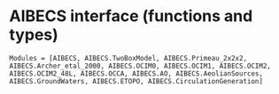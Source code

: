 
# AIBECS interface (functions and types)

```@autodocs
Modules = [AIBECS, AIBECS.TwoBoxModel, AIBECS.Primeau_2x2x2, AIBECS.Archer_etal_2000, AIBECS.OCIM0, AIBECS.OCIM1, AIBECS.OCIM2, AIBECS.OCIM2_48L, AIBECS.OCCA, AIBECS.AO, AIBECS.AeolianSources, AIBECS.GroundWaters, AIBECS.ETOPO, AIBECS.CirculationGeneration]
```